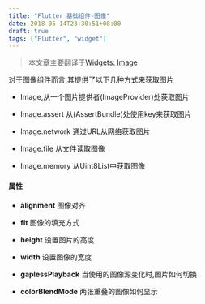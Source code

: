 ```yaml
---
title: "Flutter 基础组件-图像"
date: 2018-05-14T23:30:51+08:00
draft: true
tags: ["Flutter", "widget"]
---
```




> 本文章主要翻译于[Widgets: Image](https://flutterdoc.com/widgets-image-5a2296493329)

对于图像组件而言,其提供了以下几种方式来获取图片
- Image,从一个图片提供者(ImageProvider)处获取图片

- Image.assert 从(AssertBundle)处使用key来获取图片

- Image.network 通过URL从网络获取图片

- Image.file 从文件读取图像

- Image.memory 从Uint8List中获取图像


#### 属性

- **alignment** 图像对齐

- **fit** 图像的填充方式

- **height** 设置图片的高度

- **width** 设置图像的宽度

- **gaplessPlayback** 当使用的图像源变化时,图片如何切换

- **colorBlendMode** 两张重叠的图像如何显示